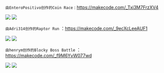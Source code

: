
`由EnteroPositivo创作的Coin Race`  : https://makecode.com/_Txi3M7FrzXV4    

![](https://s2.ax1x.com/2019/06/28/ZKbrJx.png)
![](https://s2.ax1x.com/2019/06/28/ZKbsW6.png)  

`由Adri314创作的Raptor Run` ：https://makecode.com/_9ecXcLeeAUF1 

![](https://s2.ax1x.com/2019/06/28/ZKq6Nn.png) 
![](https://s2.ax1x.com/2019/06/28/ZKqchq.png) 

`由henrym创作的Blocky Boss Battle` ：https://makecode.com/_f9M6YvW077wd 

![](https://s2.ax1x.com/2019/09/17/nIPDr4.jpg) 
![](https://s2.ax1x.com/2019/09/17/nIPyZ9.jpg) 

